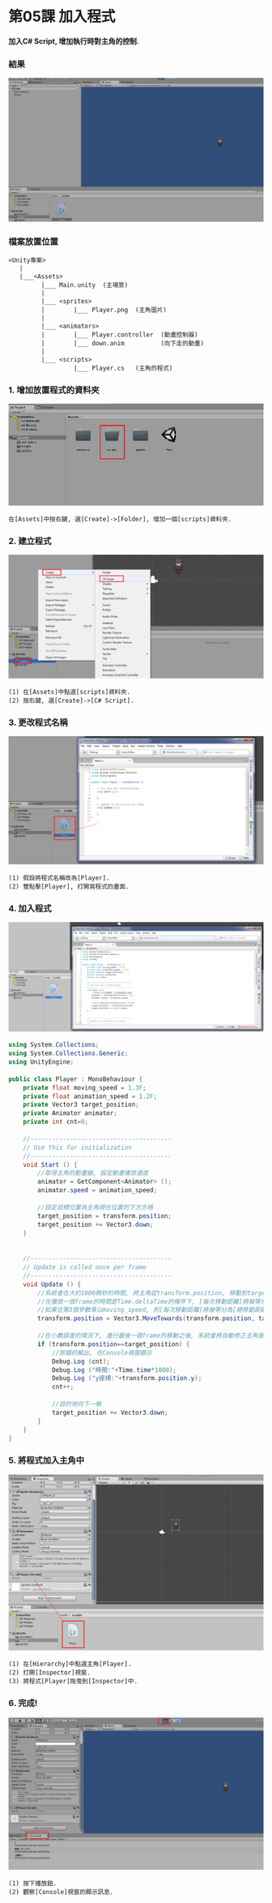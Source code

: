 # 第05課 加入程式

#### 加入C# Script, 增加執行時對主角的控制.


### 結果
![GitHub Logo](/screen/img05.png)


### 檔案放置位置
```
<Unity專案>
   |  
   |___<Assets>
         |___ Main.unity  (主場景)  
         |
         |___ <sprites>
         |        |___ Player.png  (主角圖片)   
         |        
         |___ <animators>
         |        |___ Player.controller  (動畫控制器)     
         |        |___ down.anim          (向下走的動畫)                 
         |        
         |___ <scripts>
                  |___ Player.cs   (主角的程式)                     
```


### 1. 增加放置程式的資料夾

![GitHub Logo](/screen/img05-01.png)

```
在[Assets]中按右鍵, 選[Create]->[Folder], 增加一個[scripts]資料夾.
```

### 2. 建立程式

![GitHub Logo](/screen/img05-02.png)

```
(1) 在[Assets]中點選[scripts]資料夾.
(2) 按右鍵, 選[Create]->[C# Script].
```


### 3. 更改程式名稱

![GitHub Logo](/screen/img05-03.png)

```
(1) 假設將程式名稱改為[Player].
(2) 雙點擊[Player], 打開寫程式的畫面.
```


### 4. 加入程式

![GitHub Logo](/screen/img05-04.png)

```c#
using System.Collections;
using System.Collections.Generic;
using UnityEngine;

public class Player : MonoBehaviour {
    private float moving_speed = 1.3F;
    private float animation_speed = 1.2F;
    private Vector3 target_position;
    private Animator animator;
    private int cnt=0;

    //---------------------------------------
    // Use this for initialization
    //---------------------------------------
    void Start () {
        //取得主角的動畫器, 設定動畫播放速度
        animator = GetComponent<Animator> ();
        animator.speed = animation_speed;

        //設定目標位置為主角現在位置的下方方格
        target_position = transform.position;
        target_position += Vector3.down;
    }


    //---------------------------------------
    // Update is called once per frame
    //---------------------------------------
    void Update () {				
        //系統會在大約1000微秒的時間, 將主角從transform.position, 移動到target_position,
        //在播放一個frame的時間是Time.deltaTime的條件下, [每次移動距離]將被等分為[總移動距離]*Time.deltaTime/1000.
        //如果在第3個參數乘以moving_speed, 則[每次移動距離]將被等分為[總移動距離]*Time.deltaTime*moving_speed/1000.
        transform.position = Vector3.MoveTowards(transform.position, target_position, Time.deltaTime * moving_speed);

        //在小數誤差的情況下, 進行最後一個frame的移動之後, 系統會將自動修正主角座標=目的地座標.
        if (transform.position==target_position) {
            //除錯的輸出, 在Console視窗顯示
            Debug.Log (cnt);
            Debug.Log ("時間:"+Time.time*1000);
            Debug.Log ("y座標:"+transform.position.y);
            cnt++;

            //目的地向下一格
            target_position += Vector3.down;
        }
    }
}
```


### 5. 將程式加入主角中 

![GitHub Logo](/screen/img05-05.png)

```
(1) 在[Hierarchy]中點選主角[Player].
(2) 打開[Inspector]視窗.
(3) 將程式[Player]拖曳到[Inspector]中.
```


### 6. 完成! 

![GitHub Logo](/screen/img05-06.png)

```
(1) 按下播放鈕.
(2) 觀察[Console]視窗的顯示訊息.
```
